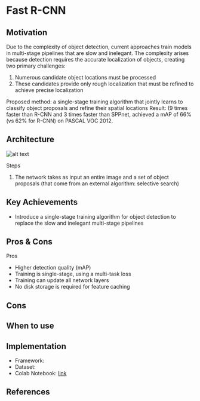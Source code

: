 
# Fast R-CNN

## Motivation
Due to the complexity of object detection, current approaches train models in multi-stage pipelines that are slow and inelegant.
The complexity arises because detection requires the accurate localization of objects, creating two primary challenges:
1. Numerous candidate object locations must be processed
2. These candidates provide only rough localization that must be refined to achieve precise localization

Proposed method: a single-stage training algorithm that jointly learns to classify object proposals and refine their spatial locations
Result: (9 times faster than R-CNN and 3 times faster than SPPnet, achieved a mAP of 66% (vs 62% for R-CNN) on PASCAL VOC 2012.

## Architecture
![alt text](https://github.com/khchu93/NoteImage/blob/main/fastRCNN.PNG) <br>

Steps
1. The network takes as input an entire image and a set of object proposals (that come from an external algorithm: selective search)

## Key Achievements
- Introduce a single-stage training algorithm for object detection to replace the slow and inelegant multi-stage pipelines

## Pros & Cons

Pros
- Higher detection quality (mAP)
- Training is single-stage, using a multi-task loss
- Training can update all network layers
- No disk storage is required for feature caching

Cons
- 

## When to use

## Implementation
- Framework: 
- Dataset: 
- Colab Notebook: [link]()

<!--
## Results
Training

Validation

Examples:
-->

## References

